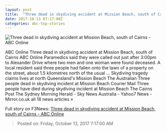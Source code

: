 ```yaml
---
layout: post
title:  "Three dead in skydiving accident at Mission Beach, south of Cairns - ABC Online"
date: 2017-10-13 07:17:00Z
categories: abc-top-stories
---
```


![Three dead in skydiving accident at Mission Beach, south of Cairns - ABC Online](http://www.abc.net.au/news/image/9048544-1x1-700x700.jpg)

ABC Online Three dead in skydiving accident at Mission Beach, south of Cairns ABC Online Paramedics said they were called out just after 3:00pm to Alexander Drive where two men and one woman were found deceased. A local resident said three people had fallen onto the lawn of a property on the street, about 1.5 kilometres north of the usual ... Skydiving tragedy claims lives at north Queensland's Mission Beach The Australian Three people dead in skydiving incident at Mission Beach Courier Mail Three people have died during skydiving incident at Mission Beach The Cairns Post The Sydney Morning Herald - Sky News Australia - Yahoo7 News - Mirror.co.uk all 18 news articles »


Full story on F3News: [Three dead in skydiving accident at Mission Beach, south of Cairns - ABC Online](http://www.f3nws.com/n/MbT3MH)

> Posted on: Friday, October 13, 2017 7:17:00 AM
